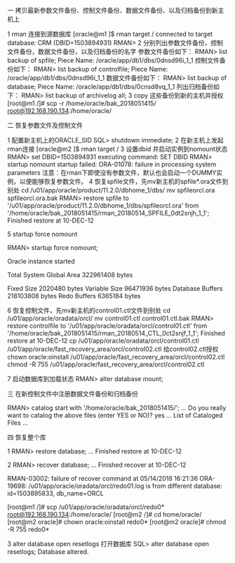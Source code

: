 一 拷贝最新参数文件备份、控制文件备份、数据文件备份、以及归档备份到新主机上
 
1 rman 连接到源数据库
       [oracle@m1 ]$ rman target /
       connected to target database: CRM (DBID=1503894931)
       RMAN>
2  分别列出参数文件备份，控制文件备份，数据文件备份，以及归档备份的名字
参数文件备份如下：
       RMAN> list backup of spfile;
            Piece Name: /oracle/app/db1/dbs/0dnsd96i_1_1
控制文件备份如下：
       RMAN> list backup of controlfile;
            Piece Name: /oracle/app/db1/dbs/0dnsd96i_1_1
数据文件备份如下：
       RMAN> list backup of database;
            Piece Name: /oracle/app/db1/dbs/0cnsd8vq_1_1
列出归档备份如下：
       RMAN> list backup of archivelog all;
3 copy 这些备份到新的主机并授权
      [root@m1 /]# scp -r /home/oracle/bak_2018051415/ root@192.168.190.134:/home/oracle/

二 恢复参数文件及控制文件
 
1 配置新主机上的ORACLE_SID
      SQL> shutdown immediate;
2 在新主机上发起rman连接
      [oracle@m2 ]$ rman target /
3  设置dbid 并启动实例到nomount状态
      RMAN> set DBID=1503894931
      executing command: SET DBID
      RMAN> startup nomount
      startup failed: ORA-01078: failure in processing system parameters
注意：在rman下即使没有参数文件，默认也会启动一个DUMMY实例，以便能够恢复参数文件。
4  恢复spfile文件，先mv新主机的spfile*.ora文件到别处
      cd /u01/app/oracle/product/11.2.0/dbhome_1/dbs/
      mv spfileorcl.ora spfileorcl.ora.bak
      RMAN> restore spfile to '/u01/app/oracle/product/11.2.0/dbhome_1/dbs/spfileorcl.ora' from '/home/oracle/bak_2018051415/rman_20180514_SPFILE_0dt2snjh_1_1';
      Finished restore at 10-DEC-12
 
5 startup force nomount
 
RMAN> startup force nomount;
 
Oracle instance started
 
Total System Global Area     322961408 bytes
 
Fixed Size                     2020480 bytes
Variable Size                 96471936 bytes
Database Buffers             218103808 bytes
Redo Buffers                   6365184 bytes
 
6 恢复控制文件，先mv新主机的control01.ctl文件到别处
cd /u01/app/oracle/oradata/orcl/
mv control01.ctl control01.ctl.bak
RMAN> restore controlfile to '/u01/app/oracle/oradata/orcl/control01.ctl' from '/home/oracle/bak_2018051415/rman_20180514_CTL_0ct2snjf_1_1';
Finished restore at 10-DEC-12
cp /u01/app/oracle/oradata/orcl/control01.ctl /u01/app/oracle/fast_recovery_area/orcl/control02.ctl
给control02.ctl授权
chown oracle:oinstall /u01/app/oracle/fast_recovery_area/orcl/control02.ctl
chmod -R 755 /u01/app/oracle/fast_recovery_area/orcl/control02.ctl
 
7 启动数据库到加载状态
RMAN> alter database mount;
 
三  在新控制文件中注册数据文件备份和归档备份
 
RMAN> catalog start with '/home/oracle/bak_2018051415/';
...
Do you really want to catalog the above files (enter YES or NO)? yes
...
List of Cataloged Files
...
 
四  恢复整个库

1 RMAN> restore database;
...
Finished restore at 10-DEC-12

2 RMAN> recover database;
...
Finished recover at 10-DEC-12

RMAN-03002: failure of recover command at 05/14/2018 16:21:36
ORA-19698: /u01/app/oracle/oradata/orcl/redo01.log is from different database: id=1503895833, db_name=ORCL

[root@m1 /]# scp /u01/app/oracle/oradata/orcl/redo0* root@192.168.190.134:/home/oracle/
[root@m2 /]# cd home/oracle/
[root@m2 oracle]# chown oracle:oinstall redo0*
[root@m2 oracle]# chmod -R 755 redo0*


3 alter database open resetlogs 打开数据库
SQL> alter database open resetlogs;
Database altered.
